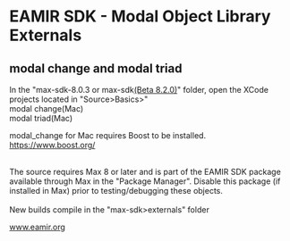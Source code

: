 # EAMIR SDK - Modal Object Library Externals
## modal change and modal triad
In the "max-sdk-8.0.3 or max-sdk[(Beta 8.2.0)](https://github.com/Cycling74/max-sdk/blob/main/README-8.2-update.md)" folder, open the XCode projects located in "Source>Basics>"<br>
modal change(Mac)<br>
modal triad(Mac)<br>

modal_change for Mac requires Boost to be installed. https://www.boost.org/<br><br>

The source requires Max 8 or later and is part of the EAMIR SDK package available through Max in the "Package Manager". Disable this package (if installed in Max) prior to testing/debugging these objects. <br>
<br>
New builds compile in the "max-sdk>externals" folder<br>

www.eamir.org 
